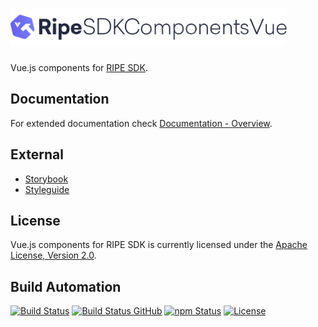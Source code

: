 <h1><a href="https://tech.platforme.com"><img src="res/logo.svg" alt="RIPE SDK Components for Vue.js" height="60" style="height: 60px;"></a></h1>

Vue.js components for [RIPE SDK](https://github.com/ripe-tech/ripe-sdk).

## Documentation

For extended documentation check [Documentation - Overview](doc/overview.md).

## External

* [Storybook](https://ripe-sdk-components-vue.platforme.com/storybook)
* [Styleguide](https://ripe-sdk-components-vue.platforme.com/styleguide)

## License
 
Vue.js components for RIPE SDK is currently licensed under the [Apache License, Version 2.0](http://www.apache.org/licenses/).

## Build Automation

[![Build Status](https://travis-ci.com/ripe-tech/ripe-sdk-components-vue.svg?branch=master)](https://travis-ci.com/ripe-tech/ripe-sdk-components-vue)
[![Build Status GitHub](https://github.com/ripe-tech/ripe-sdk-components-vue/workflows/Main%20Workflow/badge.svg)](https://github.com/ripe-tech/ripe-sdk-components-vue/actions)
[![npm Status](https://img.shields.io/npm/v/ripe-sdk-components-vue.svg)](https://www.npmjs.com/package/ripe-sdk-components-vue)
[![License](https://img.shields.io/badge/license-Apache%202.0-blue.svg)](https://www.apache.org/licenses/)

